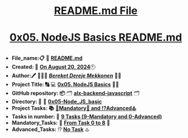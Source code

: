 <H1 align="center", height="1500"> <ins> README.md File </ins> </H1>
<H1 align="center"> <ins> 0x05. NodeJS Basics README.md</ins> </H1>



##

* **File_name:📋** 📖 [**README.md**](https://github.com/BekiHabesha/alx-backend-javascript/tree/master/0x05-Node_JS_basic/README.md)
* **Created: 📅** <ins>**On August 20, 2024**</ins>🕙
* **Author:🖊️** 👨🏻‍💻 [***Bereket Dereje Mekkonen***](https://intranet.alxswe.com/users/BereketDerejeMekonnen) 🧑‍💻
* **Project Title: 🔠**  💻 [**0x05. NodeJS Basics**](https://intranet.alxswe.com/projects/1243) 📝🔡
* **GitHub repository: 📦** 🗂 [**alx-backend-javascript**](https://github.com/BekiHabesha/alx-backend-javascript) 🗂
* **Directory: 💼** 📂 [**0x05-Node_JS_basic**](https://github.com/BekiHabesha/alx-backend-javascript/tree/master/0x05-Node_JS_basic)
* **Project Tasks: 📚** <ins>**💯Mandatory💯 and ⁉️Advanced♨️**</ins>
* **Tasks in number: 🔢** <ins>**9 Tasks (9-Mandatory and 0-Advanced)**</ins>
* **Mandatory_Tasks:** 💯 <ins>**From Task 0 to 8**</ins> 💯
* **Advanced_Tasks:** ⁉️ <ins>**No Task**</ins> ♨️

###
